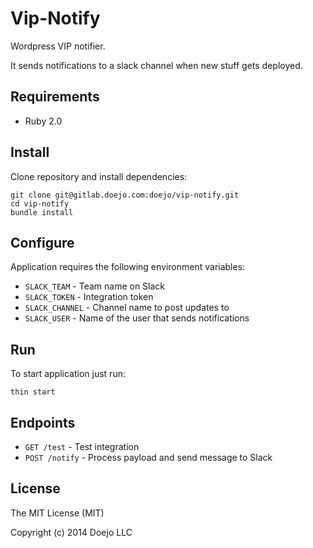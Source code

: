 # Vip-Notify

Wordpress VIP notifier.

It sends notifications to a slack channel when new stuff gets deployed.

## Requirements

- Ruby 2.0

## Install

Clone repository and install dependencies:

```
git clone git@gitlab.doejo.com:doejo/vip-notify.git
cd vip-notify
bundle install
```

## Configure

Application requires the following environment variables:

- `SLACK_TEAM` - Team name on Slack
- `SLACK_TOKEN` - Integration token
- `SLACK_CHANNEL` - Channel name to post updates to
- `SLACK_USER` - Name of the user that sends notifications

## Run

To start application just run:

```
thin start
```

## Endpoints

- `GET /test` - Test integration
- `POST /notify` - Process payload and send message to Slack

## License

The MIT License (MIT)

Copyright (c) 2014 Doejo LLC